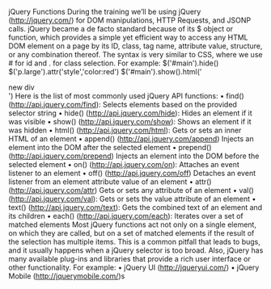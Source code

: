 jQuery Functions
During the training we’ll be using jQuery (http://jquery.com/) for DOM manipulations,
HTTP Requests, and JSONP calls. jQuery became a de facto standard because of its
$ object or function, which provides a simple yet efficient way to access any HTML
DOM element on a page by its ID, class, tag name, attribute value, structure, or any
combination thereof. The syntax is very similar to CSS, where we use # for id and . for
class selection. For example:
$('#main').hide()
$('p.large').attr('style','color:red')
$('#main').show().html('<div>new div</div>')
Here is the list of most commonly used jQuery API functions:
• find() (http://api.jquery.com/find): Selects elements based
on the provided selector string
• hide() (http://api.jquery.com/hide): Hides an element if it
was visible
• show() (http://api.jquery.com/show): Shows an element if it
was hidden
• html() (http://api.jquery.com/html): Gets or sets an inner
HTML of an element
• append() (http://api.jquery.com/append) Injects an element
into the DOM after the selected element
• prepend() (http://api.jquery.com/prepend) Injects an
element into the DOM before the selected element
• on() (http://api.jquery.com/on): Attaches an event listener to
an element
• off() (http://api.jquery.com/off) Detaches an event listener
from an element
attribute value of an element
• attr() (http://api.jquery.com/attr) Gets or sets any
attribute of an element
• val() (http://api.jquery.com/val): Gets or sets the value
attribute of an element
• text() (http://api.jquery.com/text): Gets the combined text
of an element and its children
• each() (http://api.jquery.com/each): Iterates over a set of
matched elements
Most jQuery functions act not only on a single element, on which they are called,
but on a set of matched elements if the result of the selection has multiple items. This
is a common pitfall that leads to bugs, and it usually happens when a jQuery selector is
too broad.
Also, jQuery has many available plug-ins and libraries that provide a rich user
interface or other functionality. For example:
• jQuery UI (http://jqueryui.com/)
• jQuery Mobile (http://jquerymobile.com/)s